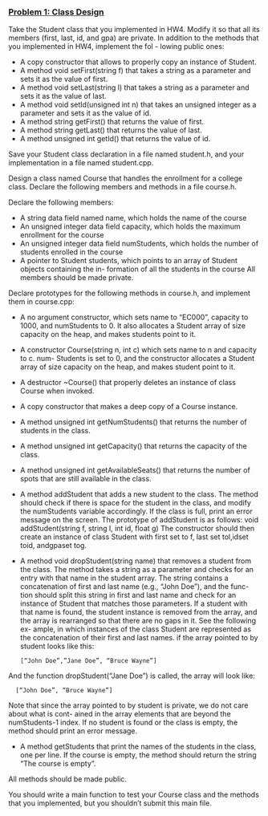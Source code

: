 ### <ins>Problem 1: Class Design</ins>
Take the Student class that you implemented in HW4. Modify it so that all its members (first, last, id, and gpa) are private. In addition to the methods that you implemented in HW4, implement the fol - lowing public ones:
* A copy constructor that allows to properly copy an instance of Student.
* A method void setFirst(string f) that takes a string as a parameter and sets it as the
value of first.
* A method void setLast(string l) that takes a string as a parameter and sets it as the
value of last.
* A method void setId(unsigned int n) that takes an unsigned integer as a parameter
and sets it as the value of id.
* A method string getFirst() that returns the value of first.
* A method string getLast() that returns the value of last.
* A method unsigned int getId() that returns the value of id.

Save your Student class declaration in a file named student.h, and your implementation in a file named student.cpp.

Design a class named Course that handles the enrollment for a college class. Declare the following members and methods in a file course.h.

Declare the following members:
* A string data field named name, which holds the name of the course
* An unsigned integer data field capacity, which holds the maximum enrollment for the course
* An unsigned integer data field numStudents, which holds the number of students enrolled in
the course
* A pointer to Student students, which points to an array of Student objects containing the in-
formation of all the students in the course
All members should be made private.

Declare prototypes for the following methods in course.h, and implement them in course.cpp:
* A no argument constructor, which sets name to “EC000”, capacity to 1000, and numStudents to 0. It also allocates a Student array of size capacity on the heap, and makes students point to it.
* A constructor Course(string n, int c) which sets name to n and capacity to c. num- Students is set to 0, and the constructor allocates a Student array of size capacity on the heap, and makes student point to it.
* A destructor ~Course() that properly deletes an instance of class Course when invoked.
* A copy constructor that makes a deep copy of a Course instance.
* A method unsigned int getNumStudents() that returns the number of students in the class.
* A method unsigned int getCapacity() that returns the capacity of the class.
* A method unsigned int getAvailableSeats() that returns the number of spots that
are still available in the class.
* A method addStudent that adds a new student to the class. The method should check if there
is space for the student in the class, and modify the numStudents variable accordingly. If the class is full, print an error message on the screen. The prototype of addStudent is as follows:
void addStudent(string f, string l, int id, float g)
The constructor should then create an instance of class Student with first set to f, last set tol,idset toid, andgpaset tog.
* A method void dropStudent(string name) that removes a student from the class. The method takes a string as a parameter and checks for an entry with that name in the student array. The string contains a concatenation of first and last name (e.g., “John Doe”), and the func- tion should split this string in first and last name and check for an instance of Student that matches those parameters. If a student with that name is found, the student instance is removed from the array, and the array is rearranged so that there are no gaps in it. See the following ex- ample, in which instances of the class Student are represented as the concatenation of their first and last names. if the array pointed to by student looks like this:

      [“John Doe”,”Jane Doe”, “Bruce Wayne”]
      
And the function dropStudent(“Jane Doe”) is called, the array will look like:

      [“John Doe”, “Bruce Wayne”]
      

Note that since the array pointed to by student is private, we do not care about what is cont- ained in the array elements that are beyond the numStudents-1 index. If no student is found or the class is empty, the method should print an error message.
* A method getStudents that print the names of the students in the class, one per line. If the course is empty, the method should return the string “The course is empty”.

All methods should be made public.

You should write a main function to test your Course class and the methods that you implemented,
but you shouldn’t submit this main file.
